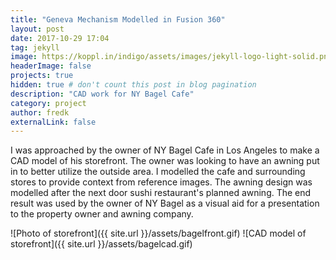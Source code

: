 ```yaml
---
title: "Geneva Mechanism Modelled in Fusion 360"
layout: post
date: 2017-10-29 17:04
tag: jekyll
image: https://koppl.in/indigo/assets/images/jekyll-logo-light-solid.png
headerImage: false
projects: true
hidden: true # don't count this post in blog pagination
description: "CAD work for NY Bagel Cafe"
category: project
author: fredk
externalLink: false
---
```

I was approached by the owner of NY Bagel Cafe in Los Angeles to make a CAD model of his storefront. The owner was looking to have an awning put in
to better utilize the outside area. I modelled the cafe and surrounding stores to provide context from reference images. The awning design was
modelled after the next door sushi restaurant's planned awning. The end result was used by the owner of NY Bagel as a visual aid for a presentation
to the property owner and awning company.

![Photo of storefront]({{ site.url }}/assets/bagelfront.gif)
![CAD model of storefront]({{ site.url }}/assets/bagelcad.gif)
